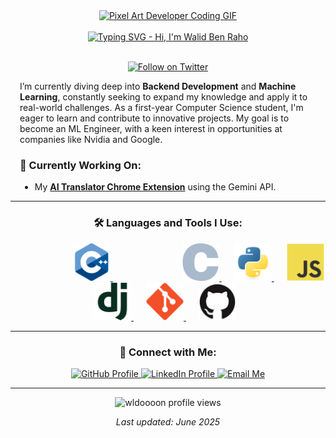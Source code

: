 <div align="center">
  <a href="https://github.com/wldoooon">
    <img src="https://media0.giphy.com/media/v1.Y2lkPTc5MGI3NjExc2Yydm4weDhhNWtidjJkNm96c2c0OXU1N2Jseng0Z3U0Z2c0OHZ2ZCZlcD12MV9pbnRlcm5hbF9naWZfYnlfaWQmY3Q9Zw/pVGsAWjzvXcZW4ZBTE/giphy.gif" alt="Pixel Art Developer Coding GIF" width="450" /> 
    </a>
</div>

<br />

<div align="center">
  <a href="https://git.io/typing-svg">
    <img src="https://readme-typing-svg.demolab.com?font=Inter&weight=700&size=30&pause=1000&color=16537e&center=true&vCenter=true&width=500&lines=Hi+%F0%9F%91%8B%2C+I'm+Walid+Ben+Raho!;First+Year+CS+Student" alt="Typing SVG - Hi, I'm Walid Ben Raho" />
  </a>
</div>

<br />

<p align="center">
  <a href="https://twitter.com/your_twitter_username" target="_blank"> <img src="https://img.shields.io/twitter/follow/your_twitter_username?logo=twitter&style=for-the-badge&label=Follow%20Me&color=1DA1F2" alt="Follow on Twitter"/>
  </a>
</p>

<div align="left" style="max-width: 800px; margin: auto; padding: 0 15px;">
  <p>
     I’m currently diving deep into <strong>Backend Development</strong> and <strong>Machine Learning</strong>, constantly seeking to expand my knowledge and apply it to real-world challenges. As a first-year Computer Science student, I'm eager to learn and contribute to innovative projects. My goal is to become an ML Engineer, with a keen interest in opportunities at companies like Nvidia and Google.
  </p>

  <h3>🚀 Currently Working On:</h3>
  <ul>
    <li>My <a href="https://github.com/wldoooon/YOUR_AI_TRANSLATOR_REPO_NAME_HERE"><strong>AI Translator Chrome Extension</strong></a> using the Gemini API.</li>
  </ul>
</div>

---

<h3 align="center">🛠️ Languages and Tools I Use:</h3>
<p align="center"> 
  <a href="https://isocpp.org/" target="_blank" rel="noreferrer" style="margin: 100px;">
    <img src="https://raw.githubusercontent.com/devicons/devicon/master/icons/cplusplus/cplusplus-original.svg" alt="C++" width="60" height="60"/>
  </a>
  <a href="https://en.wikipedia.org/wiki/C_(programming_language)" target="_blank" rel="noreferrer" style="margin: 10px;">
    <img src="https://raw.githubusercontent.com/devicons/devicon/master/icons/c/c-original.svg" alt="C" width="60" height="60"/>
  </a>
  <a href="https://www.python.org" target="_blank" rel="noreferrer" style="margin: 10px;">
    <img src="https://raw.githubusercontent.com/devicons/devicon/master/icons/python/python-original.svg" alt="Python" width="60" height="60"/>
  </a>
  <a href="https://developer.mozilla.org/en-US/docs/Web/JavaScript" target="_blank" rel="noreferrer" style="margin: 10px;">
    <img src="https://raw.githubusercontent.com/devicons/devicon/master/icons/javascript/javascript-original.svg" alt="JavaScript" width="60" height="60"/>
  </a>
  <a href="https://www.djangoproject.com/" target="_blank" rel="noreferrer" style="margin: 10px;">
    <img src="https://raw.githubusercontent.com/devicons/devicon/develop/icons/django/django-plain.svg" alt="Django" width="60" height="60"/>
  </a>
  <a href="https://git-scm.com/" target="_blank" rel="noreferrer" style="margin: 10px;">
    <img src="https://raw.githubusercontent.com/devicons/devicon/master/icons/git/git-original.svg" alt="Git" width="60" height="60"/>
  </a>
  <a href="https://github.com/" target="_blank" rel="noreferrer" style="margin: 10px;">
    <img src="https://raw.githubusercontent.com/devicons/devicon/master/icons/github/github-original.svg" alt="GitHub" width="60" height="60"/>
  </a>
</p>

---

<h3 align="center">🔗 Connect with Me:</h3>
<p align="center">
  <a href="https://github.com/wldoooon" target="_blank">
    <img src="https://img.shields.io/badge/GitHub-wldoooon-181717?style=for-the-badge&logo=github&logoColor=white" alt="GitHub Profile"/>
  </a>
  <a href="https://www.linkedin.com/in/walid-benraho/" target="_blank"> <img src="https://img.shields.io/badge/LinkedIn-Profile-0A66C2?style=for-the-badge&logo=linkedin&logoColor=white" alt="LinkedIn Profile"/>
  </a>
  <a href="mailto:walid.benraho005@gmail.com"> <img src="https://img.shields.io/badge/Email-Contact_Me-D14836?style=for-the-badge&logo=gmail&logoColor=white" alt="Email Me"/>
  </a>
  </p>

---

<div align="center">
  <img src="https://komarev.com/ghpvc/?username=wldoooon&label=Profile%20Visitors&color=20C20E&style=flat-square" alt="wldoooon profile views"/>
</div>

<p align="center">
  <em>Last updated: June 2025</em> </p>
